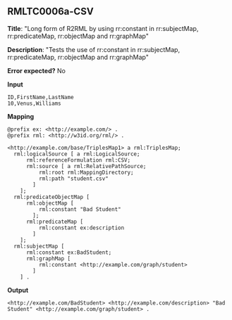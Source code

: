 ## RMLTC0006a-CSV

**Title**: "Long form of R2RML by using rr:constant in rr:subjectMap, rr:predicateMap, rr:objectMap and rr:graphMap"

**Description**: "Tests the use of rr:constant in rr:subjectMap, rr:predicateMap, rr:objectMap and rr:graphMap"

**Error expected?** No

**Input**
```
ID,FirstName,LastName
10,Venus,Williams

```

**Mapping**
```
@prefix ex: <http://example.com/> .
@prefix rml: <http://w3id.org/rml/> .

<http://example.com/base/TriplesMap1> a rml:TriplesMap;
  rml:logicalSource [ a rml:LogicalSource;
      rml:referenceFormulation rml:CSV;
      rml:source [ a rml:RelativePathSource;
          rml:root rml:MappingDirectory;
          rml:path "student.csv"
        ]
    ];
  rml:predicateObjectMap [
      rml:objectMap [
          rml:constant "Bad Student"
        ];
      rml:predicateMap [
          rml:constant ex:description
        ]
    ];
  rml:subjectMap [
      rml:constant ex:BadStudent;
      rml:graphMap [
          rml:constant <http://example.com/graph/student>
        ]
    ] .

```

**Output**
```
<http://example.com/BadStudent> <http://example.com/description> "Bad Student" <http://example.com/graph/student> .
```

